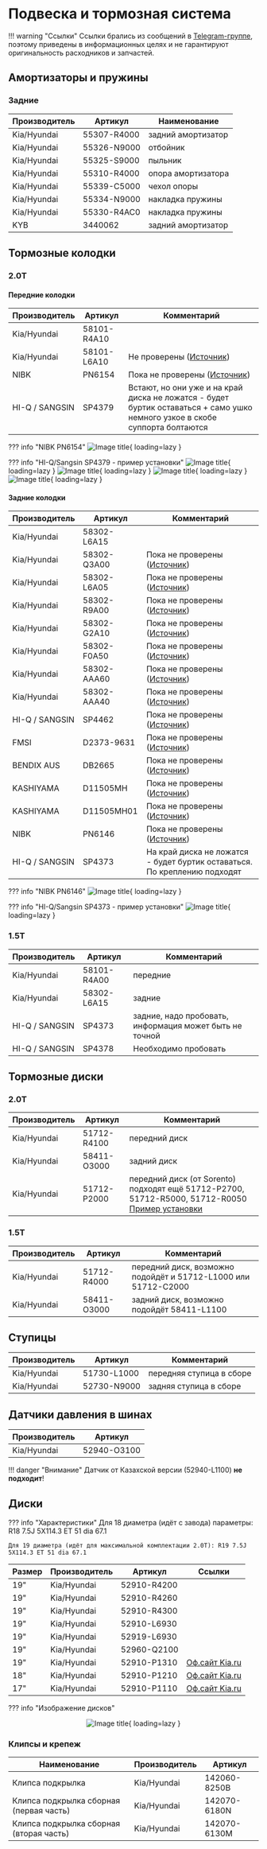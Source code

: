 # Подвеска и тормозная система

!!! warning "Ссылки"
    Ссылки брались из сообщений в [Telegram-группе](https://t.me/Kia_Sportage_5_Turbo), поэтому приведены в информационных целях и не гарантируют оригинальность расходников и запчастей.

## Амортизаторы и пружины
### Задние
| Производитель | Артикул | Наименование |
|---|---| --- |
| Kia/Hyundai | 55307-R4000 | задний амортизатор |
| Kia/Hyundai | 55326-N9000 | отбойник |
| Kia/Hyundai | 55325-S9000 | пыльник |
| Kia/Hyundai | 55310-R4000 | опора амортизатора  |
| Kia/Hyundai | 55339-C5000 | чехол опоры |
| Kia/Hyundai | 55334-N9000 | накладка пружины |
| Kia/Hyundai | 55330-R4AC0 | накладка пружины |
| KYB | 3440062 | задний амортизатор|

## Тормозные колодки
### 2.0T
#### Передние колодки
| Производитель | Артикул | Комментарий |
|---|---|---|
| Kia/Hyundai | 58101-R4A10 |   |
| Kia/Hyundai | 58101-L6A10 | Не проверены ([Источник](https://www.jnbk-brakes.com/catalogue/cars/brake/81663485/PN6154))
| NIBK | PN6154 | Пока не проверены ([Источник](https://www.jnbk-brakes.com/catalogue/cars/brake/81663485/PN6154))|
| HI-Q / SANGSIN | SP4379 | Встают, но они уже и на край диска не ложатся - будет буртик оставаться + само ушко немного узкое в скобе суппорта болтаются |

??? info "NIBK PN6154"
    ![Image title](../images/PN6154.png){ loading=lazy }

??? info "HI-Q/Sangsin SP4379 - пример установки"
    ![Image title](../images/HI-Q_SANGSIN_SP4379-1.jpg){ loading=lazy }
    ![Image title](../images/HI-Q_SANGSIN_SP4379-2.jpg){ loading=lazy }
    ![Image title](../images/SP4379_1.jpg){ loading=lazy }
    ![Image title](../images/SP4379_2.jpg){ loading=lazy }


#### Задние колодки

| Производитель | Артикул | Комментарий |
|---|---|---|
| Kia/Hyundai | 58302-L6A15 |  |
| Kia/Hyundai | 58302-Q3A00 | Пока не проверены ([Источник](https://www.jnbk-brakes.com/catalogue/cars/brake/67570473/PN6146)) |
| Kia/Hyundai | 58302-L6A05 | Пока не проверены ([Источник](https://www.jnbk-brakes.com/catalogue/cars/brake/67570473/PN6146)) |
| Kia/Hyundai | 58302-R9A00 | Пока не проверены ([Источник](https://www.jnbk-brakes.com/catalogue/cars/brake/67570473/PN6146)) |
| Kia/Hyundai | 58302-G2A10 | Пока не проверены ([Источник](https://www.jnbk-brakes.com/catalogue/cars/brake/67570473/PN6146)) |
| Kia/Hyundai | 58302-F0A50 | Пока не проверены ([Источник](https://www.jnbk-brakes.com/catalogue/cars/brake/67570473/PN6146)) |
| Kia/Hyundai | 58302-AAA60 | Пока не проверены ([Источник](https://www.jnbk-brakes.com/catalogue/cars/brake/67570473/PN6146)) |
| Kia/Hyundai | 58302-AAA40 | Пока не проверены ([Источник](https://www.jnbk-brakes.com/catalogue/cars/brake/67570473/PN6146)) |
| HI-Q / SANGSIN | SP4462 | Пока не проверены ([Источник](https://www.jnbk-brakes.com/catalogue/cars/brake/67570473/PN6146)) |
| FMSI | D2373-9631 |Пока не проверены ([Источник](https://www.jnbk-brakes.com/catalogue/cars/brake/67570473/PN6146))|
| BENDIX AUS | DB2665 |Пока не проверены ([Источник](https://www.jnbk-brakes.com/catalogue/cars/brake/67570473/PN6146))|
| KASHIYAMA | D11505MH |Пока не проверены ([Источник](https://www.jnbk-brakes.com/catalogue/cars/brake/67570473/PN6146))|
| KASHIYAMA | D11505MH01 |Пока не проверены ([Источник](https://www.jnbk-brakes.com/catalogue/cars/brake/67570473/PN6146))|
| NIBK | PN6146 | Пока не проверены ([Источник](https://www.jnbk-brakes.com/catalogue/cars/brake/67570473/PN6146))|
| HI-Q / SANGSIN | SP4373 | На край диска не ложатся - будет буртик оставаться. По креплению подходят |

??? info "NIBK PN6146"
    ![Image title](../images/PN6146.png){ loading=lazy }


??? info "HI-Q/Sangsin SP4373 - пример установки"
    ![Image title](../images/SP4373.jpg){ loading=lazy }

### 1.5T
| Производитель | Артикул | Комментарий |
|---|---|---|
| Kia/Hyundai | 58101-R4A00 | передние  |
| Kia/Hyundai | 58302-L6A15 | задние |
| HI-Q / SANGSIN | SP4373 | задние, надо пробовать, информация может быть не точной |
| HI-Q / SANGSIN | SP4378 | Необходимо пробовать|

## Тормозные диски
### 2.0T
| Производитель | Артикул | Комментарий |
|---|---|---|
| Kia/Hyundai | 51712-R4100 | передний диск  |
| Kia/Hyundai | 58411-O3000 | задний диск  |
| Kia/Hyundai | 51712-P2000 | передний диск (от Sorento) подходят ещё 51712-P2700, 51712-R5000, 51712-R0050 [Пример установки](https://t.me/Kia_Sportage_5_Turbo/36156/101242?single) |

### 1.5T
| Производитель | Артикул | Комментарий |
|---|---|---|
| Kia/Hyundai | 51712-R4000 | передний диск, возможно подойдёт и 51712-L1000 или 51712-C2000 |
| Kia/Hyundai | 58411-O3000 | задний диск, возможно подойдёт 58411-L1100 |

## Ступицы

| Производитель | Артикул | Комментарий |
|---|---|---|
| Kia/Hyundai | 51730-L1000 | передняя ступица в сборе  |
| Kia/Hyundai | 52730-N9000 | задняя ступица в сборе  |

## Датчики давления в шинах

| Производитель | Артикул |
|---|---|
| Kia/Hyundai | 52940-O3100 |

!!! danger "Внимание"
    Датчик от Казахской версии (52940-L1100) **не подходит**!

## Диски
??? info "Характеристики"
    Для 18 диаметра (идёт с завода) параметры: R18 7.5J 5X114.3 ET 51 dia 67.1
    
    Для 19 диаметра (идёт для максимальной комплектации 2.0T): R19 7.5J 5X114.3 ET 51 dia 67.1


|Размер | Производитель | Артикул | Ссылки |
|---|---|---| --- |
| 19" | Kia/Hyundai | 52910-R4200 |
| 19" | Kia/Hyundai | 52910-R4260 |
| 19" | Kia/Hyundai | 52910-R4300 |
| 19" | Kia/Hyundai | 52910-L6930 |
| 19" | Kia/Hyundai | 52919-L6930 |
| 19" | Kia/Hyundai | 52960-Q2100 |
| 19" | Kia/Hyundai | 52910-P1310 | [Оф.сайт Kia.ru](https://www.kia.ru/service/accessories/52910P1310/) |
| 18" | Kia/Hyundai | 52910-P1210 | [Оф.сайт Kia.ru](https://www.kia.ru/service/accessories/52910P1210/) |
| 17" | Kia/Hyundai | 52910-P1110 | [Оф.сайт Kia.ru](https://www.kia.ru/service/accessories/52910P1110/) |


??? info "Изображение дисков"
    <center>![Image title](../images/disks.jpg){ loading=lazy }</center>


### Клипсы и крепеж

| Наименование | Производитель | Артикул |
|---|---|---|
| Клипса подкрылка | Kia/Hyundai | 142060-8250B |
| Клипса подкрылка сборная (первая часть) | Kia/Hyundai | 142070-6180N |
| Клипса подкрылка сборная (вторая часть) | Kia/Hyundai | 142070-6130M |

